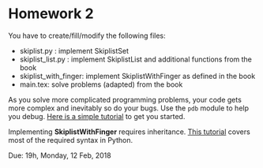 # Homework 2

You have to create/fill/modify the following files:
- skiplist.py : implement SkiplistSet
- skiplist_list.py : implement SkiplistList and additional functions from the book
- skiplist_with_finger: implement SkiplistWithFinger as defined in the book
- main.tex: solve problems (adapted) from the book

As you solve more complicated programming problems, your code gets more complex and inevitably so do your bugs. Use the `pdb` module to help you debug. [Here is a simple tutorial](https://pythonconquerstheuniverse.wordpress.com/2009/09/10/debugging-in-python/) to get you started.

Implementing __SkiplistWithFinger__ requires inheritance. [This tutorial](https://www.python-course.eu/python3_inheritance.php) covers most of the required syntax in Python.

Due: 19h, Monday, 12 Feb, 2018
